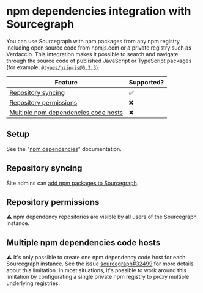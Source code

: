 # npm dependencies integration with Sourcegraph

You can use Sourcegraph with npm packages from any npm registry, including open source code from npmjs.com or a private registry such as Verdaccio.
This integration makes it possible to search and navigate through the source code of published JavaScript or TypeScript packages (for example, [`@types/gzip-js@0.3.3`](https://sourcegraph.com/npm/types/gzip-js@v0.3.3/-/blob/index.d.ts)).

Feature | Supported?
------- | ----------
[Repository syncing](#repository-syncing) | ✅
[Repository permissions](#repository-syncing) | ❌
[Multiple npm dependencies code hosts](#multiple-npm-dependencies-code-hosts) | ❌

## Setup

See the "[npm dependencies](../admin/external_service/npm.md)" documentation.

## Repository syncing

Site admins can [add npm packages to Sourcegraph](../admin/external_service/npm.md#repository-syncing).

## Repository permissions

⚠️ npm dependency repositories are visible by all users of the Sourcegraph instance.

## Multiple npm dependencies code hosts

⚠️ It's only possible to create one npm dependency code host for each Sourcegraph instance.
See the issue [sourcegraph#32499](https://github.com/sourcegraph/sourcegraph/issues/32499) for more details about this limitation. In most situations, it's possible to work around this limitation by configurating a single private npm registry to proxy multiple underlying registries.

